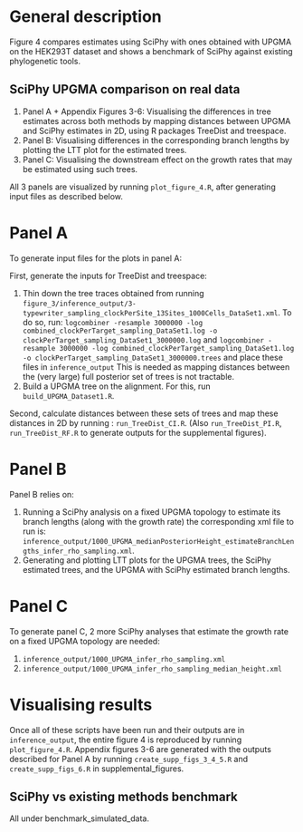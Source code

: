 

# General description

Figure 4 compares estimates using SciPhy with ones obtained with UPGMA on the HEK293T dataset and shows a benchmark of SciPhy against existing phylogenetic tools.

## SciPhy UPGMA comparison on real data

1) Panel A + Appendix Figures 3-6: Visualising the differences in tree estimates across both methods by mapping distances between UPGMA and SciPhy estimates in 2D, using R packages TreeDist and treespace. 
2) Panel B: Visualising differences in the corresponding branch lengths by plotting the LTT plot for the estimated trees.
3) Panel C: Visualising the downstream effect on the growth rates that may be estimated using such trees.

All 3 panels are visualized by running `plot_figure_4.R`, after generating input files as described below.

# Panel A 

To generate input files for the plots in panel A:

First, generate the inputs for TreeDist and treespace:

1) Thin down the tree traces obtained from running `figure_3/inference_output/3-typewriter_sampling_clockPerSite_13Sites_1000Cells_DataSet1.xml`. To do so, run: `logcombiner -resample 3000000 -log combined_clockPerTarget_sampling_DataSet1.log -o clockPerTarget_sampling_DataSet1_3000000.log` and `logcombiner -resample 3000000 -log combined_clockPerTarget_sampling_DataSet1.log -o clockPerTarget_sampling_DataSet1_3000000.trees` and place these files in `inference_output` This is needed as mapping distances between the (very large) full posterior set of trees is not tractable.
2) Build a UPGMA tree on the alignment. For this, run `build_UPGMA_Dataset1.R`. 

Second, calculate distances between these sets of trees and map these distances in 2D by running : `run_TreeDist_CI.R`. (Also `run_TreeDist_PI.R`, `run_TreeDist_RF.R` to generate outputs for the supplemental figures). 

# Panel B

Panel B relies on: 

1) Running a SciPhy analysis on a fixed UPGMA topology to estimate its branch lengths (along with the growth rate) the corresponding xml file to run is: `inference_output/1000_UPGMA_medianPosteriorHeight_estimateBranchLengths_infer_rho_sampling.xml`. 
2) Generating and plotting LTT plots for the UPGMA trees, the SciPhy estimated trees, and the UPGMA with SciPhy estimated branch lengths.

# Panel C

To generate panel C, 2 more SciPhy analyses that estimate the growth rate on a fixed UPGMA topology are needed: 
1) `inference_output/1000_UPGMA_infer_rho_sampling.xml`
2) `inference_output/1000_UPGMA_infer_rho_sampling_median_height.xml`

# Visualising results

Once all of these scripts have been run and their outputs are in `inference_output`, the entire figure 4 is reproduced by running `plot_figure_4.R`. 
Appendix figures 3-6 are generated with the outputs described for Panel A by running `create_supp_figs_3_4_5.R` and `create_supp_figs_6.R` in supplemental_figures. 

## SciPhy vs existing methods benchmark
All under  benchmark_simulated_data.